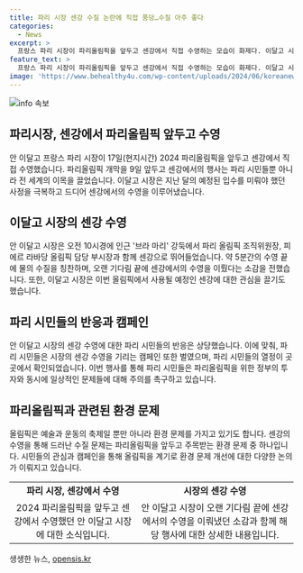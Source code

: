 ```yaml
---
title: 파리 시장 센강 수질 논란에 직접 풍덩…수질 아주 좋다
categories:
  - News
excerpt: >
  프랑스 파리 시장이 파리올림픽을 앞두고 센강에서 직접 수영하는 모습이 화제다. 이달고 시장은 17일 오전 10시쯤 브라 마리 강둑에서 토니 에스탕게 파리 올림픽 조직위원장과 함께 약 5분간 수영한 뒤 물이 정말 좋다며 감탄했다. 대장균 농도와 폭우로 인해 계획을 미룬 후에 이날 센강 입수를 결심했는데, 이는 올림픽에서 사용될 예정인 센강의 상태를 확인한 것으로 보인다. 이달고 시장의 행동은 파리 시민들 사이에서 화제가 되었으며, 파리 올림픽에 대한 관심을 더 끌고 있다.
feature_text: >
  프랑스 파리 시장이 파리올림픽을 앞두고 센강에서 직접 수영하는 모습이 화제다. 이달고 시장은 17일 오전 10시쯤 브라 마리 강둑에서 토니 에스탕게 파리 올림픽 조직위원장과 함께 약 5분간 수영한 뒤 물이 정말 좋다며 감탄했다. 대장균 농도와 폭우로 인해 계획을 미룬 후에 이날 센강 입수를 결심했는데, 이는 올림픽에서 사용될 예정인 센강의 상태를 확인한 것으로 보인다. 이달고 시장의 행동은 파리 시민들 사이에서 화제가 되었으며, 파리 올림픽에 대한 관심을 더 끌고 있다.
image: 'https://www.behealthy4u.com/wp-content/uploads/2024/06/koreanews.jpg'
---
```


<p><img src="https://www.behealthy4u.com/wp-content/uploads/2024/06/koreanews.jpg" alt="info 속보" /></p>

<h2 data-ke-size="size26">파리시장, 센강에서 파리올림픽 앞두고 수영</h2>

<p data-ke-size="size16">안 이달고 프랑스 파리 시장이 17일(현지시간) 2024 파리올림픽을 앞두고 센강에서 직접 수영했습니다. 파리올림픽 개막을 9일 앞두고 센강에서의 행사는 파리 시민들뿐 아니라 전 세계의 이목을 끌었습니다. 이달고 시장은 지난 달의 예정된 입수를 미뤄야 했던 사정을 극복하고 드디어 센강에서의 수영을 이루어냈습니다.</p>

<h2 data-ke-size="size24">이달고 시장의 센강 수영</h2>

<p data-ke-size="size16">안 이달고 시장은 오전 10시경에 인근 '브라 마리' 강둑에서 파리 올림픽 조직위원장, 피에르 라바당 올림픽 담당 부시장과 함께 센강으로 뛰어들었습니다. 약 5분간의 수영 끝에 물의 수질을 칭찬하며, 오랜 기다림 끝에 센강에서의 수영을 이뤘다는 소감을 전했습니다. 또한, 이달고 시장은 이번 올림픽에서 사용될 예정인 센강에 대한 관심을 끌기도 했습니다.</p>

<h2 data-ke-size="size24">파리 시민들의 반응과 캠페인</h2>

<p data-ke-size="size16">안 이달고 시장의 센강 수영에 대한 파리 시민들의 반응은 상당했습니다. 이에 맞춰, 파리 시민들은 시장의 센강 수영을 기리는 캠페인 또한 벌였으며, 파리 시민들의 열정이 곳곳에서 확인되었습니다. 이번 행사를 통해 파리 시민들은 파리올림픽을 위한 정부의 투자와 동시에 일상적인 문제들에 대해 주의를 촉구하고 있습니다.</p>

<h2 data-ke-size="size24">파리올림픽과 관련된 환경 문제</h2>

<p data-ke-size="size16">올림픽은 예술과 운동의 축제일 뿐만 아니라 환경 문제를 가지고 있기도 합니다. 센강의 수영을 통해 드러난 수질 문제는 파리올림픽을 앞두고 주목받는 환경 문제 중 하나입니다. 시민들의 관심과 캠페인을 통해 올림픽을 계기로 환경 문제 개선에 대한 다양한 논의가 이뤄지고 있습니다.</p>

<table>
<tbody>
<tr>
<td style="text-align: center; height: 17px;"><b>파리 시장, 센강에서 수영</b></td>
<td style="text-align: center; height: 17px;"><b>시장의 센강 수영</b></td>
</tr>
<tr>
<td style="text-align: center; height: 17px;">2024 파리올림픽을 앞두고 센강에서 수영했던 안 이달고 시장에 대한 소식입니다.</td>
<td style="text-align: center; height: 17px;">안 이달고 시장이 오랜 기다림 끝에 센강에서의 수영을 이뤄냈던 소감과 함께 해당 행사에 대한 상세한 내용입니다.</td>
</tr>
</tbody>
</table>
생생한 뉴스, <a href="https://opensis.kr" rel="dofollow">opensis.kr</a>


